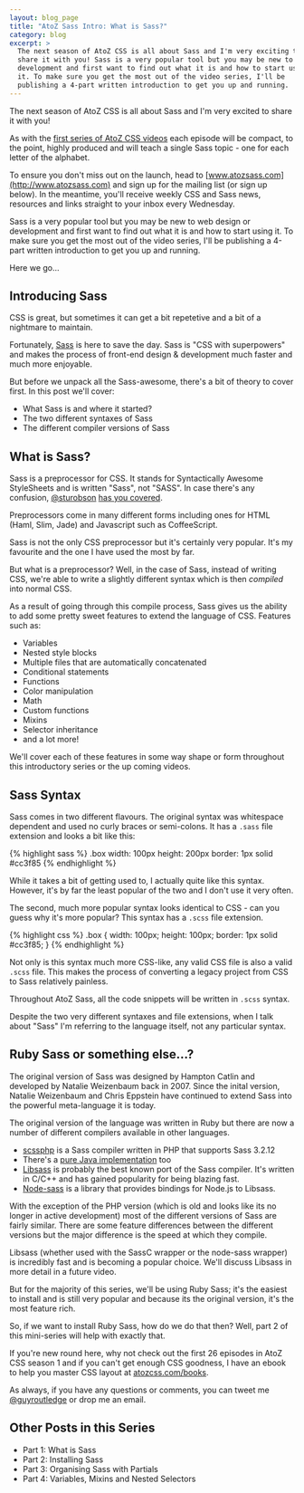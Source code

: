 ```yaml
---
layout: blog_page
title: "AtoZ Sass Intro: What is Sass?"
category: blog
excerpt: >
  The next season of AtoZ CSS is all about Sass and I'm very exciting to
  share it with you! Sass is a very popular tool but you may be new to web design or
  development and first want to find out what it is and how to start using
  it. To make sure you get the most out of the video series, I'll be
  publishing a 4-part written introduction to get you up and running.
---
```


The next season of AtoZ CSS is all about Sass and I'm very excited to
share it with you!

As with the [first series of AtoZ CSS
videos](http://www.atozcss.com/videos) each episode will be compact, to
the point, highly produced and will teach a single Sass topic - one for
each letter of the alphabet.

To ensure you don't miss out on the launch, head to
[www.atozsass.com](http://www.atozsass.com) and sign up for the mailing
list (or sign up below). In the meantime, you'll receive weekly CSS and
Sass news, resources and links straight to your inbox every Wednesday.

Sass is a very popular tool but you may be new to web design or
development and first want to find out what it is and how to start using
it. To make sure you get the most out of the video series, I'll be
publishing a 4-part written introduction to get you up and running.

Here we go...


## Introducing Sass

CSS is great, but sometimes it can get a bit repetetive and a bit of
a nightmare to maintain.

Fortunately, [Sass](http://www.sass-lang.com) is here to save the day.
Sass is "CSS with superpowers" and makes the process of front-end design
& development much faster and much more enjoyable.

But before we unpack all the Sass-awesome, there's a bit of theory to
cover first. In this post we'll cover:

* What Sass is and where it started?
* The two different syntaxes of Sass
* The different compiler versions of Sass


## What is Sass?

Sass is a preprocessor for CSS. It stands for Syntactically Awesome
StyleSheets and is written "Sass", not "SASS". In case there's any
confusion, [@sturobson](http://www.twitter.com/sturobson) [has you
covered](http://sassnotsass.com/).

Preprocessors come in many different forms including ones for HTML
(Haml, Slim, Jade) and Javascript such as CoffeeScript. 

Sass is not the only CSS preprocessor but it's certainly very popular.
It's my favourite and the one I have used the most by far. 

But what is a preprocessor? Well, in the case of Sass, instead of
writing CSS, we're able to write a slightly different syntax which is
then *compiled* into normal CSS.

As a result of going through this compile process, Sass gives us the
ability to add some pretty sweet features to extend the language of CSS.
Features such as:

* Variables
* Nested style blocks
* Multiple files that are automatically concatenated
* Conditional statements
* Functions
* Color manipulation
* Math
* Custom functions
* Mixins
* Selector inheritance
* and a lot more!

We'll cover each of these features in some way shape or form throughout
this introductory series or the up coming videos.

## Sass Syntax

Sass comes in two different flavours. The original syntax was whitespace
dependent and used no curly braces or semi-colons. It has a `.sass` file
extension and looks a bit like this:

{% highlight sass %}
.box
  width: 100px
  height: 200px
  border: 1px solid #cc3f85
{% endhighlight %}

While it takes a bit of getting used to, I actually quite like this
syntax. However, it's by far the least popular of the two and
I don't use it very often.

The second, much more popular syntax looks identical to CSS - can you guess
why it's more popular? This syntax has a `.scss` file extension.

{% highlight css %}
.box {
	width: 100px;
	height: 100px;
	border: 1px solid #cc3f85;
}
{% endhighlight %}

Not only is this syntax much more CSS-like, any valid CSS file is also
a valid `.scss` file. This makes the process of converting a legacy
project from CSS to Sass relatively painless.

Throughout AtoZ Sass, all the code snippets will be written in `.scss`
syntax.

Despite the two very different syntaxes and file extensions, when I talk
about "Sass" I'm referring to the language itself, not any particular
syntax.


## Ruby Sass or something else...?

The original version of Sass was designed by Hampton Catlin and
developed by Natalie Weizenbaum back in 2007. Since the inital version,
Natalie Weizenbaum and Chris Eppstein have continued to extend Sass into
the powerful meta-language it is today.

The original version of the language was written in Ruby but there are
now a number of different compilers available in other languages.

* [scssphp](http://leafo.net/scssphp/) is a Sass compiler written in PHP that supports Sass 3.2.12
* There's a [pure Java implementation](https://github.com/vaadin/sass-compiler) too 
* [Libsass](https://github.com/sass/libsass) is probably the best known port of the Sass compiler. It's written in C/C++ and has gained popularity for being blazing fast.
* [Node-sass](https://github.com/sass/node-sass) is a library that provides bindings for Node.js to Libsass.

With the exception of the PHP version (which is old and looks like its
no longer in active development) most of the different versions of Sass
are fairly similar. There are some feature differences between the
different versions but the major difference is the speed at which they
compile.

Libsass (whether used with the SassC wrapper or the node-sass wrapper)
is incredibly fast and is becoming a popular choice. We'll discuss
Libsass in more detail in a future video.

But for the majority of this series, we'll be using Ruby Sass; it's the
easiest to install and is still very popular and because its the
original version, it's the most feature rich.

So, if we want to install Ruby Sass, how do we do that then? Well, part
2 of this mini-series will help with exactly that.

If you're new round here, why not check out the first 26 episodes in
AtoZ CSS season 1 and if you can't get enough CSS goodness, I have an
ebook to help you master CSS layout at 
[atozcss.com/books](http://www.atozcss.com/books).

As always, if you have any questions or comments, you can tweet me
[@guyroutledge](http://www.twitter.com/guyroutledge) or drop me an email.

## Other Posts in this Series

* Part 1: What is Sass
* Part 2: Installing Sass
* Part 3: Organising Sass with Partials
* Part 4: Variables, Mixins and Nested Selectors
